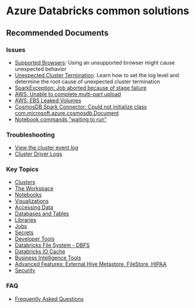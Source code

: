 <properties
	pageTitle="Databricks Common solutions"
	description="Databricks Common solutions"
	service="microsoft.databricks"
	resource="workspaces"
	authors="aaronmax"
	ms.author="aaronmax，genli"
	displayOrder=""
	selfHelpType="generic"
    supportTopicIds="32612186,32612188,32612190,32612191,32612192,32612193,32612194,32612195,32612196,32612665,32612198,32612199,32612200,32612201,32612202,32612203,32612204,32612206,32612207,32612210"
	resourceTags=""
	productPesIds="16432"
	cloudEnvironments="public"
    articleId="263c6c22-46dc-4b5f-b696-74deec325e18"
	ownershipId="AzureData_AzureDatabricks"
/>

# Azure Databricks common solutions

## **Recommended Documents**

### Issues

- [Supported Browsers](https://docs.databricks.com/user-guide/supported-browsers.html): Using an unsupported browser might cause unexpected behavior
- [Unexpected Cluster Termination](https://docs.databricks.com/user-guide/clusters/tips/index.html): Learn how to set the log level and determine the root cause of unexpected cluster termination
- [SparkException: Job aborted because of stage failure](https://docs.databricks.com/user-guide/faq/wrong-schema-in-files.html)
- [AWS: Unable to complete multi-part upload](https://docs.databricks.com/user-guide/faq/multi-part-upload.html)
- [AWS: EBS Leaked Volumes](https://docs.databricks.com/user-guide/faq/ebs-leaked-volumes.html)
- [CosmosDB Spark Connector: Could not initialize class com.microsoft.azure.cosmosdb.Document](https://docs.databricks.com/user-guide/faq/cosmosdb-connector-lib-conf.html)
- [Notebook commands "waiting to run"](https://docs.databricks.com/user-guide/faq/streaming-notebook-stuck.html)

### Troubleshooting

- [View the cluster event log](https://docs.databricks.com/user-guide/clusters/event-log.html)
- [Cluster Driver Logs](https://docs.databricks.com/user-guide/clusters/troubleshooting.html)

### Key Topics

- [Clusters](https://docs.databricks.com/user-guide/clusters/index.html)
- [The Workspace](https://docs.databricks.com/user-guide/workspace.html)
- [Notebooks](https://docs.databricks.com/user-guide/notebooks/index.html)
- [Visualizations](https://docs.databricks.com/user-guide/visualizations/index.html)
- [Accessing Data](https://docs.databricks.com/user-guide/importing-data.html)
- [Databases and Tables](https://docs.databricks.com/user-guide/index.html)
- [Libraries](https://docs.databricks.com/user-guide/libraries.html)
- [Jobs](https://docs.databricks.com/user-guide/jobs.html)
- [Secrets](https://docs.databricks.com/user-guide/secrets/index.html)
- [Developer Tools](https://docs.databricks.com/user-guide/dev-tools/index.html)
- [Databricks File System - DBFS](https://docs.databricks.com/user-guide/dbfs-databricks-file-system.html)
- [Databricks IO Cache](https://docs.databricks.com/user-guide/databricks-io-cache.html)
- [Business Intelligence Tools](https://docs.databricks.com/user-guide/bi/index.html)
- [Advanced Features: External Hive Metastore, FileStore, HIPAA](https://docs.databricks.com/user-guide/advanced/index.html)
- [Security](https://docs.databricks.com/user-guide/security.html)

### FAQ

- [Frequently Asked Questions](https://docs.databricks.com/user-guide/faq/index.html)


